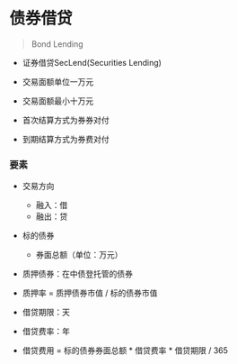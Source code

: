 # 债券借贷
> Bond Lending

- 证券借贷SecLend(Securities Lending)




- 交易面额单位一万元
- 交易面额最小十万元

- 首次结算方式为券券对付
- 到期结算方式为券费对付

### 要素

- 交易方向
    - 融入：借
    - 融出：贷

- 标的债券
    - 券面总额（单位：万元）


- 质押债券：在中债登托管的债券

- 质押率 = 质押债券市值 / 标的债券市值

- 借贷期限：天
- 借贷费率：年
- 借贷费用 = 标的债券券面总额 * 借贷费率 * 借贷期限 / 365




